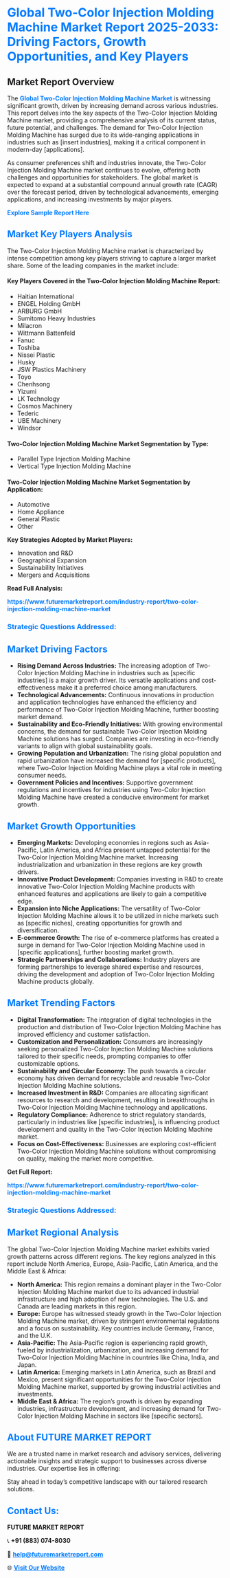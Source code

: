 <h1 style="color: #007BFF;">Global Two-Color Injection Molding Machine Market Report 2025-2033: Driving Factors, Growth Opportunities, and Key Players</h1>

<section id="overview">
<h2>Market Report Overview</h2>
<p>The <a href="https://www.futuremarketreport.com/industry-report/two-color-injection-molding-machine-market" style="color: #007BFF; text-decoration: none;"><strong>Global Two-Color Injection Molding Machine Market</strong></a> is witnessing significant growth, driven by increasing demand across various industries. This report delves into the key aspects of the Two-Color Injection Molding Machine market, providing a comprehensive analysis of its current status, future potential, and challenges. The demand for Two-Color Injection Molding Machine has surged due to its wide-ranging applications in industries such as [insert industries], making it a critical component in modern-day [applications].</p>
<p>As consumer preferences shift and industries innovate, the Two-Color Injection Molding Machine market continues to evolve, offering both challenges and opportunities for stakeholders. The global market is expected to expand at a substantial compound annual growth rate (CAGR) over the forecast period, driven by technological advancements, emerging applications, and increasing investments by major players.</p>
</section>

<section id="overview">
<p><a href="https://www.futuremarketreport.com/request-sample/reportId=50628" style="color: #007BFF; text-decoration: none;"><strong>Explore Sample Report Here</strong></a></p>
</section>

<section id="key-players">
<h2 style="color: #007BFF;">Market Key Players Analysis</h2>
<p>The Two-Color Injection Molding Machine market is characterized by intense competition among key players striving to capture a larger market share. Some of the leading companies in the market include:</p>
<h4>Key Players Covered in the Two-Color Injection Molding Machine Report:</h4>
<ul><li>Haitian International</li><li>ENGEL Holding GmbH</li><li>ARBURG GmbH</li><li>Sumitomo Heavy Industries</li><li>Milacron</li><li>Wittmann Battenfeld</li><li>Fanuc</li><li>Toshiba</li><li>Nissei Plastic</li><li>Husky</li><li>JSW Plastics Machinery</li><li>Toyo</li><li>Chenhsong</li><li>Yizumi</li><li>LK Technology</li><li>Cosmos Machinery</li><li>Tederic</li><li>UBE Machinery</li><li>Windsor</li></ul>
<h4>Two-Color Injection Molding Machine Market Segmentation by Type:</h4>
<ul><li>Parallel Type Injection Molding Machine</li><li>Vertical Type Injection Molding Machine</li></ul>

<h4>Two-Color Injection Molding Machine Market Segmentation by Application:</h4>
<ul><li>Automotive</li><li>Home Appliance</li><li>General Plastic</li><li>Other</li></ul>
<p><strong>Key Strategies Adopted by Market Players:</strong></p>
<ul>
<li>Innovation and R&D</li>
<li>Geographical Expansion</li>
<li>Sustainability Initiatives</li>
<li>Mergers and Acquisitions</li>
</ul>
</section>

<section>
<p><strong>Read Full Analysis: </strong></p><a href="https://www.futuremarketreport.com/industry-report/two-color-injection-molding-machine-market" style="color: #007BFF; text-decoration: none;"><strong>https://www.futuremarketreport.com/industry-report/two-color-injection-molding-machine-market</strong></a>
<h3 style="color: #007BFF;">Strategic Questions Addressed:</h3>
</section>

<section id="driving-factors">
<h2 style="color: #007BFF;">Market Driving Factors</h2>
<ul>
<li><strong>Rising Demand Across Industries:</strong> The increasing adoption of Two-Color Injection Molding Machine in industries such as [specific industries] is a major growth driver. Its versatile applications and cost-effectiveness make it a preferred choice among manufacturers.</li>
<li><strong>Technological Advancements:</strong> Continuous innovations in production and application technologies have enhanced the efficiency and performance of Two-Color Injection Molding Machine, further boosting market demand.</li>
<li><strong>Sustainability and Eco-Friendly Initiatives:</strong> With growing environmental concerns, the demand for sustainable Two-Color Injection Molding Machine solutions has surged. Companies are investing in eco-friendly variants to align with global sustainability goals.</li>
<li><strong>Growing Population and Urbanization:</strong> The rising global population and rapid urbanization have increased the demand for [specific products], where Two-Color Injection Molding Machine plays a vital role in meeting consumer needs.</li>
<li><strong>Government Policies and Incentives:</strong> Supportive government regulations and incentives for industries using Two-Color Injection Molding Machine have created a conducive environment for market growth.</li>
</ul>
</section>

<section id="growth-opportunities">
<h2 style="color: #007BFF;">Market Growth Opportunities</h2>
<ul>
<li><strong>Emerging Markets:</strong> Developing economies in regions such as Asia-Pacific, Latin America, and Africa present untapped potential for the Two-Color Injection Molding Machine market. Increasing industrialization and urbanization in these regions are key growth drivers.</li>
<li><strong>Innovative Product Development:</strong> Companies investing in R&D to create innovative Two-Color Injection Molding Machine products with enhanced features and applications are likely to gain a competitive edge.</li>
<li><strong>Expansion into Niche Applications:</strong> The versatility of Two-Color Injection Molding Machine allows it to be utilized in niche markets such as [specific niches], creating opportunities for growth and diversification.</li>
<li><strong>E-commerce Growth:</strong> The rise of e-commerce platforms has created a surge in demand for Two-Color Injection Molding Machine used in [specific applications], further boosting market growth.</li>
<li><strong>Strategic Partnerships and Collaborations:</strong> Industry players are forming partnerships to leverage shared expertise and resources, driving the development and adoption of Two-Color Injection Molding Machine products globally.</li>
</ul>
</section>

<section id="trending-factors">
<h2 style="color: #007BFF;">Market Trending Factors</h2>
<ul>
<li><strong>Digital Transformation:</strong> The integration of digital technologies in the production and distribution of Two-Color Injection Molding Machine has improved efficiency and customer satisfaction.</li>
<li><strong>Customization and Personalization:</strong> Consumers are increasingly seeking personalized Two-Color Injection Molding Machine solutions tailored to their specific needs, prompting companies to offer customizable options.</li>
<li><strong>Sustainability and Circular Economy:</strong> The push towards a circular economy has driven demand for recyclable and reusable Two-Color Injection Molding Machine solutions.</li>
<li><strong>Increased Investment in R&D:</strong> Companies are allocating significant resources to research and development, resulting in breakthroughs in Two-Color Injection Molding Machine technology and applications.</li>
<li><strong>Regulatory Compliance:</strong> Adherence to strict regulatory standards, particularly in industries like [specific industries], is influencing product development and quality in the Two-Color Injection Molding Machine market.</li>
<li><strong>Focus on Cost-Effectiveness:</strong> Businesses are exploring cost-efficient Two-Color Injection Molding Machine solutions without compromising on quality, making the market more competitive.</li>
</ul>
</section>

<section>
<p><strong>Get Full Report: </strong></p><a href="https://www.futuremarketreport.com/industry-report/two-color-injection-molding-machine-market" style="color: #007BFF; text-decoration: none;"><strong>https://www.futuremarketreport.com/industry-report/two-color-injection-molding-machine-market</strong></a>
<h3 style="color: #007BFF;">Strategic Questions Addressed:</h3>
</section>


<section id="regional-analysis">
<h2 style="color: #007BFF;">Market Regional Analysis</h2>
<p>The global Two-Color Injection Molding Machine market exhibits varied growth patterns across different regions. The key regions analyzed in this report include North America, Europe, Asia-Pacific, Latin America, and the Middle East & Africa:</p>
<ul>
<li><strong>North America:</strong> This region remains a dominant player in the Two-Color Injection Molding Machine market due to its advanced industrial infrastructure and high adoption of new technologies. The U.S. and Canada are leading markets in this region.</li>
<li><strong>Europe:</strong> Europe has witnessed steady growth in the Two-Color Injection Molding Machine market, driven by stringent environmental regulations and a focus on sustainability. Key countries include Germany, France, and the U.K.</li>
<li><strong>Asia-Pacific:</strong> The Asia-Pacific region is experiencing rapid growth, fueled by industrialization, urbanization, and increasing demand for Two-Color Injection Molding Machine in countries like China, India, and Japan.</li>
<li><strong>Latin America:</strong> Emerging markets in Latin America, such as Brazil and Mexico, present significant opportunities for the Two-Color Injection Molding Machine market, supported by growing industrial activities and investments.</li>
<li><strong>Middle East & Africa:</strong> The region’s growth is driven by expanding industries, infrastructure development, and increasing demand for Two-Color Injection Molding Machine in sectors like [specific sectors].</li>
</ul>
</section>

<footer>
<h2 style="color: #007BFF;">About FUTURE MARKET REPORT</h2>
<p>We are a trusted name in market research and advisory services, delivering actionable insights and strategic support to businesses across diverse industries. Our expertise lies in offering:</p>

<p>Stay ahead in today’s competitive landscape with our tailored research solutions.</p>

<h2 style="color: #007BFF;">Contact Us:</h2>
<p><strong>FUTURE MARKET REPORT</strong></p>
<p>📞 <strong>+91 (883) 074-8030</strong></p>
<p>📧 <strong><a href="mailto:help@futuremarketreport.com" style="color: #007BFF;">help@futuremarketreport.com</a></strong></p>
<p>🌐 <strong><a href="https://www.futuremarketreport.com/" style="color: #007BFF;">Visit Our Website</a></strong></p>
</footer>